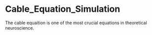# Cable_Equation_Simulation

The cable equaition is one of the most crucial equations in theoretical neuroscience.
